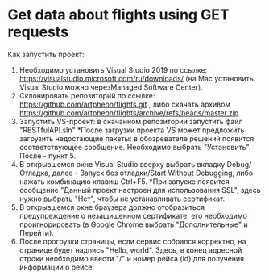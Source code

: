 # Get data about flights using GET requests

Как запустить проект:

1) Необходимо установить Visual Studio 2019 по ссылке: https://visualstudio.microsoft.com/ru/downloads/ (на Mac установить Visual Studio можно черезManaged Software Center).
2) Склонировать репозиторий по ссылке: https://github.com/artpheon/flights.git , либо скачать архивом https://github.com/artpheon/flights/archive/refs/heads/master.zip
3) Запустить VS-проект: в скачанном репозитории запустить файл "RESTfulAPI.sln"
*После загрузки проекта VS может предложить загрузить недостающие пакеты: в обозревателе решений появится соответствующее сообщение. Необходимо выбрать "Установить". После - пункт 5.
5) В открывшемся окне Visual Studio вверху выбрать вкладку Debug/Отладка, далее - Запуск без отладки/Start Without Debugging, либо нажать комбинацию клавиш Ctrl+F5.
*При  запуске появится сообщение "Данный проект настроен для использования SSL", здесь нужно выбрать "Нет", чтобы не устанавливать сертификат.
7) В открывшемся окне браузера должно отобразиться предупреждение о незащищенном сертификате, его необходимо проигнорировать (в Google Chrome выбрать "Дополнительные" и Перейти).
8) После прогрузки страницы, если сервис собрался корректно, на странице будет надпись "Hello, world". Здесь, в конец адресной строки необходимо ввести "/" и номер рейса (id) для получения информации о рейсе.
